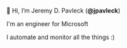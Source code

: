 👋 Hi, I’m Jeremy D. Pavleck  (**@jpavleck**)

I'm an engineer for Microsoft

I automate and monitor all the things :)


<!---
jpavleck/jpavleck is a ✨ special ✨ repository because its `README.md` (this file) appears on your GitHub profile.
You can click the Preview link to take a look at your changes.
--->
